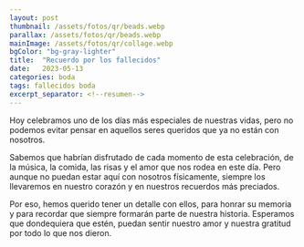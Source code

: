 ```yaml
---
layout: post
thumbnail: /assets/fotos/qr/beads.webp
parallax: /assets/fotos/qr/beads.webp
mainImage: /assets/fotos/qr/collage.webp
bgColor: "bg-gray-lighter"
title:  "Recuerdo por los fallecidos"
date:   2023-05-13
categories: boda
tags: fallecidos boda
excerpt_separator: <!--resumen-->
---
```


Hoy celebramos uno de los días más especiales de nuestras vidas, pero no podemos evitar pensar en aquellos seres queridos que ya no están con nosotros.

Sabemos que habrían disfrutado de cada momento de esta celebración, de la música, la comida, las risas y el amor que nos rodea en este día. Pero aunque no puedan estar aquí con nosotros físicamente, siempre los llevaremos en nuestro corazón y en nuestros recuerdos más preciados.

Por eso, hemos querido tener un detalle con ellos, para honrar su memoria y para recordar que siempre formarán parte de nuestra historia. Esperamos que dondequiera que estén, puedan sentir nuestro amor y nuestra gratitud por todo lo que nos dieron.